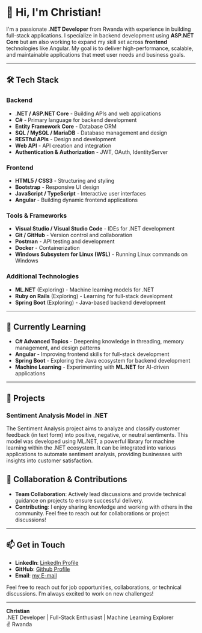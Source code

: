 
# 👋 Hi, I'm Christian! 

I'm a passionate **.NET Developer** from Rwanda with experience in building full-stack applications. I specialize in backend development using **ASP.NET Core** but am also working to expand my skill set across **frontend** technologies like Angular. My goal is to deliver high-performance, scalable, and maintainable applications that meet user needs and business goals.

---

## 🛠 Tech Stack

### Backend
- **.NET / ASP.NET Core** - Building APIs and web applications
- **C#** - Primary language for backend development
- **Entity Framework Core** - Database ORM
- **SQL / MySQL / MariaDB** - Database management and design
- **RESTful APIs** - Design and development
- **Web API** - API creation and integration
- **Authentication & Authorization** - JWT, OAuth, IdentityServer

### Frontend
- **HTML5 / CSS3** - Structuring and styling
- **Bootstrap** - Responsive UI design
- **JavaScript / TypeScript** - Interactive user interfaces
- **Angular** - Building dynamic frontend applications

### Tools & Frameworks
- **Visual Studio / Visual Studio Code** - IDEs for .NET development
- **Git / GitHub** - Version control and collaboration
- **Postman** - API testing and development
- **Docker** - Containerization
- **Windows Subsystem for Linux (WSL)** - Running Linux commands on Windows
  

### Additional Technologies
- **ML.NET** (Exploring) - Machine learning models for .NET
- **Ruby on Rails** (Exploring) - Learning for full-stack development
- **Spring Boot** (Exploring) - Java-based backend development

---

## 🌱 Currently Learning
- **C# Advanced Topics** - Deepening knowledge in threading, memory management, and design patterns
- **Angular** - Improving frontend skills for full-stack development
- **Spring Boot** - Exploring the Java ecosystem for backend development
- **Machine Learning** - Experimenting with **ML.NET** for AI-driven applications

---

## 🚀 Projects
###  Sentiment Analysis Model in .NET
The Sentiment Analysis project aims to analyze and classify customer feedback (in text form) into positive, negative, or neutral sentiments. 
This model was developed using ML.NET, a powerful library for machine learning within the .NET ecosystem. 
It can be integrated into various applications to automate sentiment analysis, providing businesses with insights into customer satisfaction.

## 🤝 Collaboration & Contributions
- **Team Collaboration**: Actively lead discussions and provide technical guidance on projects to ensure successful delivery.
- **Contributing**: I enjoy sharing knowledge and working with others in the community. Feel free to reach out for collaborations or project discussions!

---

## 📫 Get in Touch
- **LinkedIn**: [LinkedIn Profile](https://www.linkedin.com/in/christian-tuyishime-b03b7429b)
- **GitHub**: [Github Profile](https://github.com/christian783/)
- **Email**: [my E-mail](mailto:christiantc@gmail.com)

Feel free to reach out for job opportunities, collaborations, or technical discussions. I’m always excited to work on new challenges!

---

**Christian**  
.NET Developer | Full-Stack Enthusiast | Machine Learning Explorer  
✌️ Rwanda
